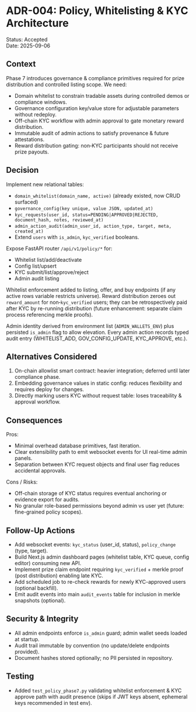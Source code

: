 # ADR-004: Policy, Whitelisting & KYC Architecture

Status: Accepted  
Date: 2025-09-06

## Context
Phase 7 introduces governance & compliance primitives required for prize distribution and controlled listing scope. We need:
- Domain whitelist to constrain tradable assets during controlled demos or compliance windows.
- Governance configuration key/value store for adjustable parameters without redeploy.
- Off-chain KYC workflow with admin approval to gate monetary reward distribution.
- Immutable audit of admin actions to satisfy provenance & future attestations.
- Reward distribution gating: non‑KYC participants should not receive prize payouts.

## Decision
Implement new relational tables:
- `domain_whitelist(domain_name, active)` (already existed, now CRUD surfaced)
- `governance_config(key unique, value JSON, updated_at)`
- `kyc_requests(user_id, status=PENDING|APPROVED|REJECTED, document_hash, notes, reviewed_at)`
- `admin_action_audit(admin_user_id, action_type, target, meta, created_at)`
- Extend `users` with `is_admin`, `kyc_verified` booleans.

Expose FastAPI router `/api/v1/policy/*` for:
- Whitelist list/add/deactivate
- Config list/upsert
- KYC submit/list/approve/reject
- Admin audit listing

Whitelist enforcement added to listing, offer, and buy endpoints (if any active rows variable restricts universe). Reward distribution zeroes out `reward_amount` for non‑`kyc_verified` users; they can be retrospectively paid after KYC by re-running distribution (future enhancement: separate claim process referencing merkle proofs).

Admin identity derived from environment list (`ADMIN_WALLETS_ENV`) plus persisted `is_admin` flag to allow elevation. Every admin action records typed audit entry (WHITELIST_ADD, GOV_CONFIG_UPDATE, KYC_APPROVE, etc.).

## Alternatives Considered
1. On-chain allowlist smart contract: heavier integration; deferred until later compliance phase.
2. Embedding governance values in static config: reduces flexibility and requires deploy for changes.
3. Directly marking users KYC without request table: loses traceability & approval workflow.

## Consequences
Pros:
- Minimal overhead database primitives, fast iteration.
- Clear extensibility path to emit websocket events for UI real-time admin panels.
- Separation between KYC request objects and final user flag reduces accidental approvals.

Cons / Risks:
- Off-chain storage of KYC status requires eventual anchoring or evidence export for audits.
- No granular role-based permissions beyond admin vs user yet (future: fine-grained policy scopes).

## Follow-Up Actions
- Add websocket events: `kyc_status` (user_id, status), `policy_change` (type, target).
- Build Next.js admin dashboard pages (whitelist table, KYC queue, config editor) consuming new API.
- Implement prize claim endpoint requiring `kyc_verified` + merkle proof (post distribution) enabling late KYC.
- Add scheduled job to re-check rewards for newly KYC-approved users (optional backfill).
- Emit audit events into main `audit_events` table for inclusion in merkle snapshots (optional).

## Security & Integrity
- All admin endpoints enforce `is_admin` guard; admin wallet seeds loaded at startup.
- Audit trail immutable by convention (no update/delete endpoints provided).
- Document hashes stored optionally; no PII persisted in repository.

## Testing
- Added `test_policy_phase7.py` validating whitelist enforcement & KYC approve path with audit presence (skips if JWT keys absent, ephemeral keys recommended in test env).

